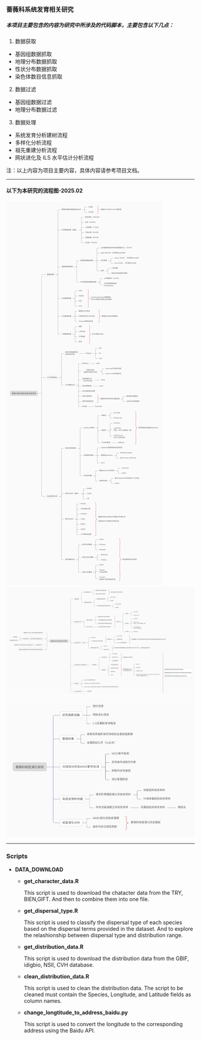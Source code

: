 ### 蔷薇科系统发育相关研究

##### 本项目主要包含的内容为研究中所涉及的代码脚本，主要包含以下几点：

1. 数据获取

- 基因组数据抓取
- 地理分布数据抓取
- 性状分布数据抓取
- 染色体数目信息抓取

2. 数据过滤

- 基因组数据过滤
- 地理分布数据过滤

3. 数据处理

- 系统发育分析建树流程
- 多样化分析流程
- 祖先重建分析流程
- 网状进化及 ILS 水平估计分析流程

注：以上内容为项目主要内容，具体内容请参考项目文档。

---

#### 以下为本研究的流程图-2025.02

![蔷薇科果实系统发育研究](https://github.com/XiongTor/Rosa_family/blob/main/imag/%E8%94%B7%E8%96%87%E7%A7%91%E6%9E%9C%E5%AE%9E%E7%B1%BB%E5%9E%8B%E7%B3%BB%E7%BB%9F%E5%8F%91%E8%82%B2%E7%A0%94%E7%A9%B6.svg)
![蔷薇科多倍化及网状进化研究](https://github.com/XiongTor/Rosa_family/blob/main/imag/%E8%94%B7%E8%96%87%E7%A7%91%E7%BD%91%E7%8A%B6%E8%BF%9B%E5%8C%96%E5%8F%8A%E4%B8%8D%E5%AE%8C%E5%85%A8%E8%B0%B1%E7%B3%BB%E7%AD%9B%E9%80%89%E7%A0%94%E7%A9%B6.svg)
![蔷薇科核型演化研究](https://github.com/XiongTor/Rosa_family/blob/main/imag/%E8%94%B7%E8%96%87%E7%A7%91%E6%A0%B8%E5%9E%8B%E6%BC%94%E5%8C%96.svg)

---
### Scripts

- **DATA_DOWNLOAD**
     - **get_character_data.R**  
     
       This script is used to download the chatacter data from the TRY, BIEN,GIFT. And then to combine them into one file.

     - **get_dispersal_type.R**

       This script is used to classify the dispersal type of each species based on the dispersal terms provided in the dataset. And to explore the relashionship between dispersal type and distribution range.

    - **get_distribution_data.R**

      This script is used to download the distribution data from the GBIF, idigbio, NSII, CVH database.

    - **clean_distribution_data.R**

      This script is used to clean the distribution data. The script to be cleaned must contain the Species, Longitude, and Latitude fields as column names.

    - **change_longtitude_to_address_baidu.py**

      This script is used to convert the longitude to the corresponding address using the Baidu API.

    